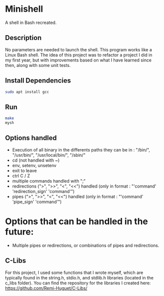 # Minishell
A shell in Bash recreated.

## Description
No parameters are needed to launch the shell.
This program works like a Linux Bash shell.
The idea of this project was to refactor a project I did in my first year, but with improvements based on what I have learned since then, along with some unit tests.

## Install Dependencies
```bash
sudo apt install gcc
```

## Run
```bash
make
mysh
```

## Options handled
- Execution of all binary in the differents paths they can be in : "/bin/", "/usr/bin/", "/usr/local/bin/", "/sbin/"
- cd (not handled with ~)
- env, setenv, unsetenv
- exit to leave
- ctrl C / Z
- multiple commands handled with ";"
- redirections (">", ">>", "<", "<<") handled (only in format : "'command' 'redirection_sign' 'command'")
- pipes (">", ">>", "<", "<<") handled (only in format : "'command' 'pipe_sign' 'command'")

# Options that can be handled in the future:
- Multiple pipes or redirections, or combinations of pipes and redirections.

## C-Libs
For this project, I used some functions that I wrote myself, which are typically found in the string.h, stdio.h, and stdlib.h libraries (located in the c_libs folder). 
You can find the repository for the libraries I created here: https://github.com/Remi-Huguet/C-Libs/